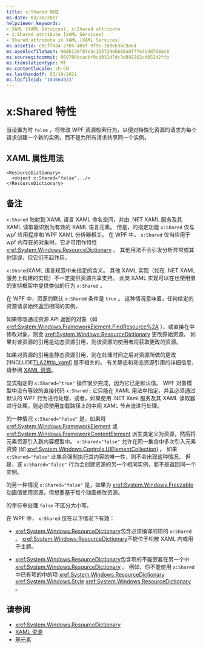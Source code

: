 ```yaml
---
title: x:Shared 特性
ms.date: 03/30/2017
helpviewer_keywords:
- XAML [XAML Services], x:Shared attribute
- x:Shared attribute [XAML Services]
- Shared attribute in XAML [XAML Services]
ms.assetid: c8cff434-2785-405f-9f95-16deb34c9e64
ms.openlocfilehash: 900b138f07e3c153729eb668a0f77e7c4d788ac8
ms.sourcegitcommit: 069786bcadbf9cd931d7dc3d892262cd852d2ffb
ms.translationtype: MT
ms.contentlocale: zh-CN
ms.lasthandoff: 03/19/2021
ms.locfileid: "104664023"
---
```

# <a name="xshared-attribute"></a>x:Shared 特性

当设置为时 `false` ，将修改 WPF 资源检索行为，以便对特性化资源的请求为每个请求创建一个新的实例，而不是为所有请求共享同一个实例。

## <a name="xaml-attribute-usage"></a>XAML 属性用法

```xaml
<ResourceDictionary>
  <object x:Shared="false".../>
</ResourceDictionary>
```

## <a name="remarks"></a>备注

`x:Shared` 映射到 XAML 语言 XAML 命名空间，并由 .NET XAML 服务及其 XAML 读取器识别为有效的 XAML 语言元素。 但是，的指定功能 `x:Shared` 仅与 wpf 应用程序和 WPF XAML 分析器相关。 在 WPF 中， `x:Shared` 仅当应用于 wpf 内存在的对象时，它才可用作特性 <xref:System.Windows.ResourceDictionary> 。 其他用法不会引发分析异常或其他错误，但它们不起作用。

`x:Shared`XAML 语言规范中未指定的含义。 其他 XAML 实现（如在 .NET XAML 服务上构建的实现）不一定提供资源共享支持。 此类 XAML 实现可以在也使用值的支持框架中提供类似的行为 `x:Shared` 。

在 WPF 中，资源的默认 `x:Shared` 条件是 `true` 。 这种情况意味着，任何给定的资源请求始终返回相同的实例。

如果修改通过资源 API 返回的对象（如 <xref:System.Windows.FrameworkElement.FindResource%2A> ），或直接在中修改对象，则会 <xref:System.Windows.ResourceDictionary> 更改原始资源。 如果对该资源的引用是动态资源引用，则该资源的使用者将获取更改的资源。

如果对资源的引用是静态资源引用，则在处理时间之后对资源所做的更改 [!INCLUDE[TLA2#tla_xaml](../includes/tla2sharptla-xaml-md.md)] 是不相关的。 有关静态和动态资源引用的详细信息，请参阅 [XAML 资源](../net/wpf/fundamentals/xaml-resources-define.md)。

显式指定的 `x:Shared="true"` 操作很少完成，因为它已是默认值。 WPF 对象模型中没有等效的直接代码 `x:Shared` ; 它只能在 XAML 用法中指定，并且必须通过默认的 WPF 行为进行处理，或者，如果使用 .NET Xaml 服务及其 XAML 读取器进行处理，则必须使用加载路径上的中间 XAML 节点流进行处理。

的一种情况 `x:Shared="false"` 是，如果将 <xref:System.Windows.FrameworkElement> 或 <xref:System.Windows.FrameworkContentElement> 派生类定义为资源，然后将元素资源引入到内容模型中。 `x:Shared="false"` 允许在同一集合中多次引入元素资源 (如 <xref:System.Windows.Controls.UIElementCollection>) 。 如果 `x:Shared="false"` 此集合强制执行其内容的唯一性，则不会出现这种情况。 但是，该 `x:Shared="false"` 行为会创建资源的另一个相同实例，而不是返回同一个实例。

的另一种情况 `x:Shared="false"` 是，如果为 <xref:System.Windows.Freezable> 动画值使用资源，但想要基于每个动画修改资源。

的字符串处理 `false` 不区分大小写。

在 WPF 中， `x:Shared` 仅在以下情况下有效：

- <xref:System.Windows.ResourceDictionary>包含必须编译的项的 `x:Shared` 。 <xref:System.Windows.ResourceDictionary>不能位于松散 XAML 内或用于主题。

- <xref:System.Windows.ResourceDictionary>包含项的不能嵌套在另一个中 <xref:System.Windows.ResourceDictionary> 。 例如，你不能使用 `x:Shared` 中已有项的中的项 <xref:System.Windows.ResourceDictionary> <xref:System.Windows.Style> <xref:System.Windows.ResourceDictionary> 。

## <a name="see-also"></a>请参阅

- <xref:System.Windows.ResourceDictionary>
- [XAML 资源](../net/wpf/fundamentals/xaml-resources-define.md)
- [基元素](../framework/wpf/advanced/base-elements.md)
